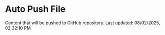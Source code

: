 # Auto Push File

Content that will be pushed to GitHub repository.
Last updated: 08/02/2025, 02:32:10 PM
